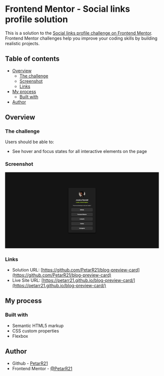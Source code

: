 # Frontend Mentor - Social links profile solution

This is a solution to the [Social links profile challenge on Frontend Mentor](https://www.frontendmentor.io/challenges/social-links-profile-UG32l9m6dQ). Frontend Mentor challenges help you improve your coding skills by building realistic projects.

## Table of contents

- [Overview](#overview)
  - [The challenge](#the-challenge)
  - [Screenshot](#screenshot)
  - [Links](#links)
- [My process](#my-process)
  - [Built with](#built-with)
- [Author](#author)

## Overview

### The challenge

Users should be able to:

- See hover and focus states for all interactive elements on the page

### Screenshot

![](./solution.png)

### Links

- Solution URL: [https://github.com/PetarR21/blog-preview-card](https://github.com/PetarR21/blog-preview-card)
- Live Site URL: [https://petarr21.github.io/blog-preview-card/](https://petarr21.github.io/blog-preview-card/)

## My process

### Built with

- Semantic HTML5 markup
- CSS custom properties
- Flexbox

## Author

- Github - [PetarR21](https://github.com/PetarR21)
- Frontend Mentor - [@PetarR21](https://www.frontendmentor.io/profile/PetarR21)
